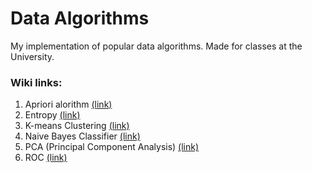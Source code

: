 # Data Algorithms
My implementation of popular data algorithms. Made for classes at the University.


### Wiki links:
1. Apriori alorithm [(link)](https://en.wikipedia.org/wiki/Apriori_algorithm)
2. Entropy [(link)](https://en.wikipedia.org/wiki/Entropy_(information_theory))
3. K-means Clustering [(link)](https://en.wikipedia.org/wiki/K-means_clustering)
4. Naive Bayes Classifier [(link)](https://en.wikipedia.org/wiki/Naive_Bayes_classifier)
5. PCA (Principal Component Analysis) [(link)](https://en.wikipedia.org/wiki/Principal_component_analysis)
6. ROC [(link)](https://en.wikipedia.org/wiki/Receiver_operating_characteristic)

